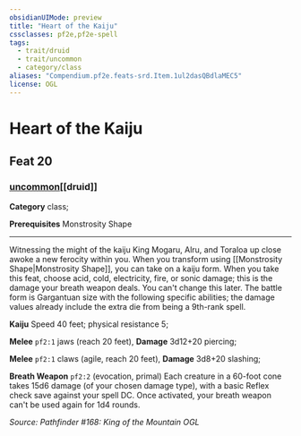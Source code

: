 ```yaml
---
obsidianUIMode: preview
title: "Heart of the Kaiju"
cssclasses: pf2e,pf2e-spell
tags:
  - trait/druid
  - trait/uncommon
  - category/class
aliases: "Compendium.pf2e.feats-srd.Item.1ul2dasQBdlaMEC5"
license: OGL
---
```

# Heart of the Kaiju
## Feat 20
### [uncommon](uncommon "Uncommon Rarity Trait")[[druid]]

**Category** class; 



**Prerequisites** Monstrosity Shape
* * *
Witnessing the might of the kaiju King Mogaru, Alru, and Toraloa up close awoke a new ferocity within you. When you transform using [[Monstrosity Shape|Monstrosity Shape]], you can take on a kaiju form. When you take this feat, choose acid, cold, electricity, fire, or sonic damage; this is the damage your breath weapon deals. You can't change this later. The battle form is Gargantuan size with the following specific abilities; the damage values already include the extra die from being a 9th-rank spell.

**Kaiju** Speed 40 feet; physical resistance 5;

**Melee** `pf2:1` jaws (reach 20 feet), **Damage** 3d12+20 piercing;

**Melee** `pf2:1` claws (agile, reach 20 feet), **Damage** 3d8+20 slashing;

**Breath Weapon** `pf2:2` (evocation, primal) Each creature in a 60-foot cone takes 15d6 damage (of your chosen damage type), with a basic Reflex check save against your spell DC. Once activated, your breath weapon can't be used again for 1d4 rounds.

*Source: Pathfinder #168: King of the Mountain*
*OGL*